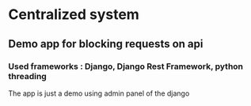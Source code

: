 # Centralized system
## Demo app for blocking requests on api
### Used frameworks : Django, Django Rest Framework, python threading

The app is just a demo using admin panel of the django